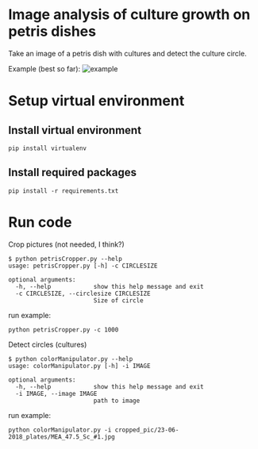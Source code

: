 # Image analysis of culture growth on petris dishes
Take an image of a petris dish with cultures and detect the culture circle.

Example (best so far):
![example](test.png)

# Setup virtual environment
## Install virtual environment
```
pip install virtualenv
```

## Install required packages
```
pip install -r requirements.txt
```

# Run code
Crop pictures (not needed, I think?)
```
$ python petrisCropper.py --help
usage: petrisCropper.py [-h] -c CIRCLESIZE

optional arguments:
  -h, --help            show this help message and exit
  -c CIRCLESIZE, --circlesize CIRCLESIZE
                        Size of circle
```
run example:
```
python petrisCropper.py -c 1000
```

Detect circles (cultures)
```
$ python colorManipulator.py --help
usage: colorManipulator.py [-h] -i IMAGE

optional arguments:
  -h, --help            show this help message and exit
  -i IMAGE, --image IMAGE
                        path to image
```
run example:
```
python colorManipulator.py -i cropped_pic/23-06-2018_plates/MEA_47.5_Sc_#1.jpg
```
